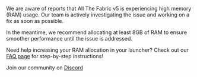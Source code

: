 We are aware of reports that All The Fabric v5 is experiencing high memory (RAM) usage. Our team is actively investigating the issue and working on a fix as soon as possible.

In the meantime, we recommend allocating at least 8GB of RAM to ensure smoother performance until the issue is addressed.

Need help increasing your RAM allocation in your launcher? 
Check out our [FAQ page](https://ampznetwork.com/faq) for step-by-step instructions!

Join our community on [Discord](https://discord.ampznetwork.com)
